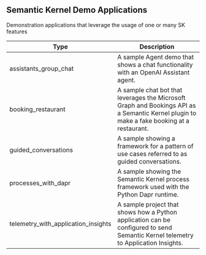 ## Semantic Kernel Demo Applications

Demonstration applications that leverage the usage of one or many SK features

| Type              | Description                                     |
| ----------------- | ----------------------------------------------- |
| assistants_group_chat | A sample Agent demo that shows a chat functionality with an OpenAI Assistant agent. |
| booking_restaurant | A sample chat bot that leverages the Microsoft Graph and Bookings API as a Semantic Kernel plugin to make a fake booking at a restaurant. |
| guided_conversations | A sample showing a framework for a pattern of use cases referred to as guided conversations. |
| processes_with_dapr | A sample showing the Semantic Kernel process framework used with the Python Dapr runtime. |
| telemetry_with_application_insights | A sample project that shows how a Python application can be configured to send Semantic Kernel telemetry to Application Insights. |